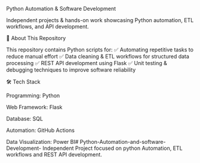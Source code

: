 Python Automation & Software Development

Independent projects & hands-on work showcasing Python automation, ETL workflows, and API development.

📌 About This Repository

This repository contains Python scripts for:
✅ Automating repetitive tasks to reduce manual effort
✅ Data cleaning & ETL workflows for structured data processing
✅ REST API development using Flask
✅ Unit testing & debugging techniques to improve software reliability

🛠 Tech Stack

Programming: Python

Web Framework: Flask

Database: SQL

Automation: GitHub Actions

Data Visualization: Power BI# Python-Automation-and-software-Development-
Independent Project focused on python Automation, ETL workflows and REST API development.
